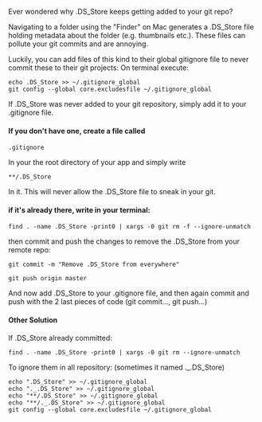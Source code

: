 Ever wondered why .DS_Store keeps getting added to your git repo?

Navigating to a folder using the "Finder" on Mac generates a .DS_Store file holding metadata about the folder (e.g. thumbnails etc.). These files can pollute your git commits and are annoying.

Luckily, you can add files of this kind to their global gitignore file to never commit these to their git projects:
On terminal execute:

```
echo .DS_Store >> ~/.gitignore_global
git config --global core.excludesfile ~/.gitignore_global
```

If .DS_Store was never added to your git repository, simply add it to your .gitignore file.

#### If you don't have one, create a file called

```
.gitignore
```

In your the root directory of your app and simply write

```
**/.DS_Store
```

In it. This will never allow the .DS_Store file to sneak in your git.

#### if it's already there, write in your terminal:

```
find . -name .DS_Store -print0 | xargs -0 git rm -f --ignore-unmatch
```

then commit and push the changes to remove the .DS_Store from your remote repo:

```
git commit -m "Remove .DS_Store from everywhere"

git push origin master
```

And now add .DS_Store to your .gitignore file, and then again commit and push with the 2 last pieces of code (git commit..., git push...)

#### Other Solution

If .DS_Store already committed:

```
find . -name .DS_Store -print0 | xargs -0 git rm --ignore-unmatch
```

To ignore them in all repository: (sometimes it named .\_.DS_Store)

```
echo ".DS_Store" >> ~/.gitignore_global
echo "._.DS_Store" >> ~/.gitignore_global
echo "**/.DS_Store" >> ~/.gitignore_global
echo "**/._.DS_Store" >> ~/.gitignore_global
git config --global core.excludesfile ~/.gitignore_global
```
